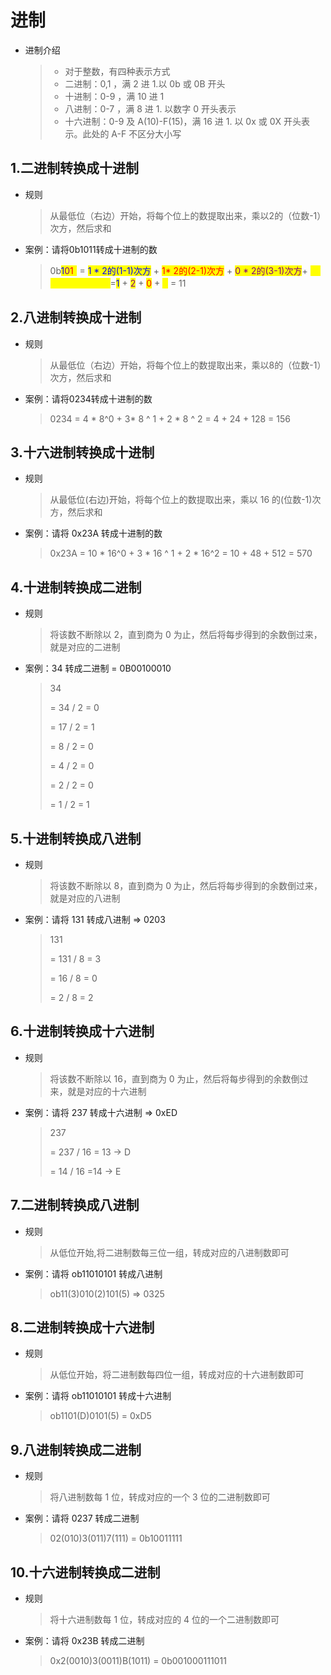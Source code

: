 # 进制

*   进制介绍

    > * 对于整数，有四种表示方式
    > * 二进制：0,1 ，满 2 进 1.以 0b 或 0B 开头
    > * 十进制：0-9 ，满 10 进 1
    > * 八进制：0-7 ，满 8 进 1. 以数字 0 开头表示
    > * 十六进制：0-9 及 A(10)-F(15)，满 16 进 1. 以 0x 或 0X 开头表示。此处的 A-F 不区分大小写

## 1.二进制转换成十进制

*   规则

    > 从最低位（右边）开始，将每个位上的数提取出来，乘以2的（位数-1）次方，然后求和


*   案例：请将0b1011转成十进制的数&#x20;

    > 0b<mark style="color:blue;">1</mark><mark style="color:purple;">0</mark><mark style="color:red;">1</mark><mark style="color:yellow;">1</mark> = <mark style="color:blue;">1 \* 2的(1-1)次方</mark> + <mark style="color:red;">1\* 2的(2-1)次方</mark> + <mark style="color:purple;">0 \* 2的(3-1)次方</mark>+ <mark style="color:yellow;">1 \* 2的(4-1)次方法</mark>=<mark style="color:blue;">1</mark> + <mark style="color:purple;">2</mark> + <mark style="color:red;">0</mark> + <mark style="color:yellow;">8</mark> = 11

## 2.八进制转换成十进制

*   规则

    > 从最低位（右边）开始，将每个位上的数提取出来，乘以8的（位数-1）次方，然后求和
*   案例：请将0234转成十进制的数

    > &#x20;0234 = 4 \* 8^0 + 3\* 8 ^ 1 + 2 \* 8 ^ 2 = 4 + 24 + 128 = 156

## 3.十六进制转换成十进制

*   规则

    > 从最低位(右边)开始，将每个位上的数提取出来，乘以 16 的(位数-1)次方，然后求和
*   案例：请将 0x23A 转成十进制的数

    > 0x23A = 10 \* 16^0 + 3 \* 16 ^ 1 + 2 \* 16^2 = 10 + 48 + 512 = 570

## 4.十进制转换成二进制

*   规则

    > 将该数不断除以 2，直到商为 0 为止，然后将每步得到的余数倒过来，就是对应的二进制
*   案例：34 转成二进制 = 0B00100010

    > 34&#x20;
    >
    > \= 34 / 2 = 0
    >
    > \= 17 / 2 = 1
    >
    > \= 8 / 2 = 0&#x20;
    >
    > \= 4 / 2 = 0&#x20;
    >
    > \= 2 / 2 = 0&#x20;
    >
    > \= 1 / 2 = 1&#x20;



## 5.十进制转换成八进制

*   规则

    > 将该数不断除以 8，直到商为 0 为止，然后将每步得到的余数倒过来，就是对应的八进制
*   案例：请将 131 转成八进制 => 0203

    > 131&#x20;
    >
    > \= 131 / 8 = 3
    >
    > \= 16 / 8 = 0
    >
    > \= 2 / 8 = 2

## 6.十进制转换成十六进制

*   规则

    > 将该数不断除以 16，直到商为 0 为止，然后将每步得到的余数倒过来，就是对应的十六进制
*   案例：请将 237 转成十六进制 => 0xED

    > 237&#x20;
    >
    > \= 237 / 16 = 13 -> D
    >
    > \= 14 / 16 =14 ->  E

## 7.二进制转换成八进制

*   规则

    > 从低位开始,将二进制数每三位一组，转成对应的八进制数即可
*   案例：请将 ob11010101 转成八进制

    > ob11(3)010(2)101(5) => 0325

## 8.二进制转换成十六进制

*   规则

    > 从低位开始，将二进制数每四位一组，转成对应的十六进制数即可
*   案例：请将 ob11010101 转成十六进制

    > ob1101(D)0101(5) = 0xD5

## 9.八进制转换成二进制

*   规则

    > 将八进制数每 1 位，转成对应的一个 3 位的二进制数即可
*   案例：请将 0237 转成二进制

    > 02(010)3(011)7(111) = 0b10011111

## 10.十六进制转换成二进制

*   规则

    > 将十六进制数每 1 位，转成对应的 4 位的一个二进制数即可
*   案例：请将 0x23B 转成二进制

    > 0x2(0010)3(0011)B(1011) = 0b001000111011

